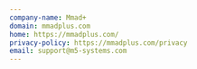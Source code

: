```yaml
---
company-name: Mmad+
domain: mmadplus.com
home: https://mmadplus.com/
privacy-policy: https://mmadplus.com/privacy
email: support@m5-systems.com
---
```




